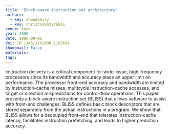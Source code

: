 ```yaml
---
title: 'Block-aware instruction set architecture'
authors:
  - key: ahmadzmily
  - key: christoskozyrakis
venue: taco
year: 2006
date: 2006-09-01
doi: 10.1145/1162690.1162694
thumbnail: False
materials:
tags:
---
```

Instruction delivery is a critical component for wide-issue, high-frequency processors since its bandwidth and accuracy place an upper limit on performance. The processor front-end accuracy and bandwidth are limited by instruction-cache misses, multicycle instruction-cache accesses, and target or direction mispredictions for control-flow operations. This paper presents a block-aware instruction set (BLISS) that allows software to assist with front-end challenges. BLISS defines basic block descriptors that are stored separately from the actual instructions in a program. We show that BLISS allows for a decoupled front-end that tolerates instruction-cache latency, facilitates instruction prefetching, and leads to higher prediction accuracy.
